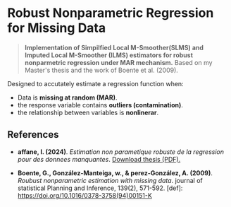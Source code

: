 # Robust Nonparametric Regression for Missing Data
> **Implementation of Simpilfied Local M-Smoother(SLMS) and Imputed Local M-Smoother (ILMS) estimators for robust nonparmetric regression under MAR mechanism.**
> Based on my Master's thesis and the work of Boente et al. (2009).

Designed to accutately estimate a regression function when:
- Data is **missing at random (MAR)**.
- the response variable contains **outliers (contamination)**.
- the relationship between variables is **nonlinerar**.

## References
- **affane, I. (2024)**.
  *Estimation non parametique robuste de la regression pour des donnees manquantes*.
  [Download thesis (PDF).](<docs/Estimation non paramétrique robuste de la régression pour des données manquantes.pdf>)

- **Boente, G., González-Manteiga, w., & perez-González, A. (2009)**.
  *Roubust nonparametric estimation with missing data*.
  journal of statistical Planning and Inference, 139(2), 571-592.
  [def]: https://doi.org/10.1016/0378-3758(94)00151-K